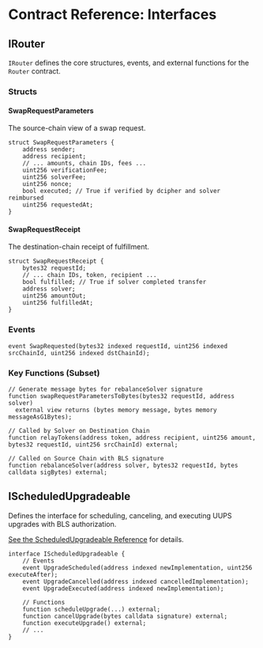 # Contract Reference: Interfaces

## IRouter

`IRouter` defines the core structures, events, and external functions for the `Router` contract.

### Structs

#### SwapRequestParameters

The source-chain view of a swap request.

```solidity
struct SwapRequestParameters {
    address sender;
    address recipient;
    // ... amounts, chain IDs, fees ...
    uint256 verificationFee;
    uint256 solverFee;
    uint256 nonce;
    bool executed; // True if verified by dcipher and solver reimbursed
    uint256 requestedAt;
}
```

#### SwapRequestReceipt

The destination-chain receipt of fulfillment.

```solidity
struct SwapRequestReceipt {
    bytes32 requestId;
    // ... chain IDs, token, recipient ...
    bool fulfilled; // True if solver completed transfer
    address solver;
    uint256 amountOut;
    uint256 fulfilledAt;
}
```

### Events

```solidity
event SwapRequested(bytes32 indexed requestId, uint256 indexed srcChainId, uint256 indexed dstChainId);
```

### Key Functions (Subset)

```solidity
// Generate message bytes for rebalanceSolver signature
function swapRequestParametersToBytes(bytes32 requestId, address solver)
  external view returns (bytes memory message, bytes memory messageAsG1Bytes);

// Called by Solver on Destination Chain
function relayTokens(address token, address recipient, uint256 amount, bytes32 requestId, uint256 srcChainId) external;

// Called on Source Chain with BLS signature
function rebalanceSolver(address solver, bytes32 requestId, bytes calldata sigBytes) external;
```

## IScheduledUpgradeable

Defines the interface for scheduling, canceling, and executing UUPS upgrades with BLS authorization.

[See the ScheduledUpgradeable Reference](https://www.google.com/search?q=./scheduled-upgradeable.md) for details.

```solidity
interface IScheduledUpgradeable {
    // Events
    event UpgradeScheduled(address indexed newImplementation, uint256 executeAfter);
    event UpgradeCancelled(address indexed cancelledImplementation);
    event UpgradeExecuted(address indexed newImplementation);

    // Functions
    function scheduleUpgrade(...) external;
    function cancelUpgrade(bytes calldata signature) external;
    function executeUpgrade() external;
    // ...
}
```
